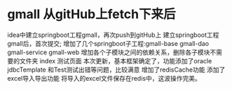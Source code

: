# gmall 从gitHub上fetch下来后
idea中建立springboot工程gmall，再次push到gitHub上
建立springboot工程gmall后，首次提交;
增加了几个springboot子工程:gmall-base
                         gmall-dao
                         gmall-service
                         gmall-web
增加各个子模块之间的依赖关系，删除各子模块不需要的文件夹
index 测试页面
本次更新，基本框架确定了，功能添加了oracle jdbcTemplate 和Test测试出错等问题，比较满意
增加了redisCache功能
添加了excel导入导出功能
将导入的excel文件保存在redis中，这波操作完美。